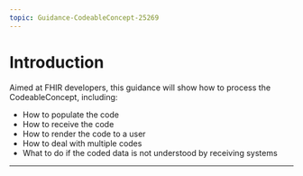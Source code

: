 ```yaml
---
topic: Guidance-CodeableConcept-25269
---
```

# Introduction

Aimed at FHIR developers, this guidance will show how to process the CodeableConcept, including:

* How to populate the code
* How to receive the code
* How to render the code to a user
* How to deal with multiple codes
* What to do if the coded data is not understood by receiving systems

---